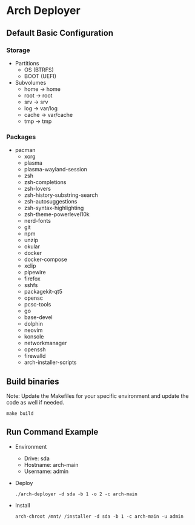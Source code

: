 # Arch Deployer

## Default Basic Configuration

### Storage
  - Partitions
    - OS (BTRFS)
    - BOOT (UEFI)
  - Subvolumes
    - home -> home
    - root -> root
    - srv -> srv
    - log -> var/log
    - cache -> var/cache
    - tmp -> tmp

### Packages
  - pacman
    - xorg
    - plasma
    - plasma-wayland-session
    - zsh
    - zsh-completions
    - zsh-lovers
    - zsh-history-substring-search
    - zsh-autosuggestions
    - zsh-syntax-highlighting
    - zsh-theme-powerlevel10k
    - nerd-fonts
    - git
    - npm
    - unzip
    - okular
    - docker
    - docker-compose
    - xclip
    - pipewire
    - firefox
    - sshfs
    - packagekit-qt5
    - opensc
    - pcsc-tools
    - go
    - base-devel
    - dolphin
    - neovim
    - konsole
    - networkmanager
    - openssh
    - firewalld
    - arch-installer-scripts

## Build binaries
  Note: Update the Makefiles for your specific environment and update the code as well if needed.

    make build

## Run Command Example
  - Environment
    - Drive: sda
    - Hostname: arch-main
    - Username: admin

  - Deploy

        ./arch-deployer -d sda -b 1 -o 2 -c arch-main
  - Install
   
        arch-chroot /mnt/ /installer -d sda -b 1 -c arch-main -u admin